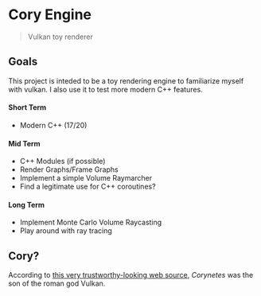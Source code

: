 # Cory Engine
> Vulkan toy renderer

## Goals
This project is inteded to be a toy rendering engine to familiarize myself with vulkan.
I also use it to test more modern C++ features.

#### Short Term
- Modern C++ (17/20)

#### Mid Term
- C++ Modules (if possible)
- Render Graphs/Frame Graphs
- Implement a simple Volume Raymarcher
- Find a legitimate use for C++ coroutines?

#### Long Term
- Implement Monte Carlo Volume Raycasting
- Play around with ray tracing


## Cory?
According to [this very trustworthy-looking web source](http://www.talesbeyondbelief.com/roman-gods/vulcan.htm), *Corynetes* was the son of the roman god Vulkan.
